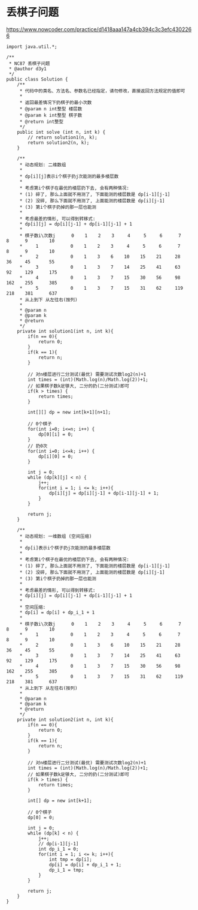 # 丢棋子问题
https://www.nowcoder.com/practice/d1418aaa147a4cb394c3c3efc4302266

    import java.util.*;
    
    /**
     * NC87 丢棋子问题
     * @author d3y1
     */
    public class Solution {
        /**
         * 代码中的类名、方法名、参数名已经指定，请勿修改，直接返回方法规定的值即可
         *
         * 返回最差情况下扔棋子的最小次数
         * @param n int整型 楼层数
         * @param k int整型 棋子数
         * @return int整型
         */
        public int solve (int n, int k) {
            // return solution1(n, k);
            return solution2(n, k);
        }
    
        /**
         * 动态规划: 二维数组
         *
         * dp[i][j]表示i个棋子扔j次能测的最多楼层数
         *
         * 考虑第i个棋子在最优的楼层扔下去, 会有两种情况:
         * (1) 碎了, 那么上面就不用测了, 下面能测的楼层数是 dp[i-1][j-1]
         * (2) 没碎, 那么下面就不用测了, 上面能测的楼层数是 dp[i][j-1]
         * (3) 第i个棋子扔掉的那一层也能测
         *
         * 考虑最差的情形, 可以得到转移式:
         * dp[i][j] = dp[i][j-1] + dp[i-1][j-1] + 1
         *
         * 棋子数i\次数j      0    1    2    3     4     5     6      7     8      9        10
         *     1            0    1    2    3     4     5     6      7     8      9        10
         *     2            0    1    3    6    10    15    21     28     36     45       55
         *     3            0    1    3    7    14    25    41     63     92     129      175
         *     4            0    1    3    7    15    30    56     98     162    255      385
         *     5            0    1    3    7    15    31    62     119    218    381      637
         * 从上到下 从左往右(按列)
         * 
         * @param n
         * @param k
         * @return
         */
        private int solution1(int n, int k){
            if(n == 0){
                return 0;
            }
            if(k == 1){
                return n;
            }
    
            // 对n楼层进行二分测试(最优) 需要测试次数log2(n)+1
            int times = (int)(Math.log(n)/Math.log(2))+1;
            // 如果棋子数k足够大, 二分的扔(二分测试)即可
            if(k > times) {
                return times;
            }
    
            int[][] dp = new int[k+1][n+1];
    
            // 0个棋子
            for(int i=0; i<=n; i++) {
                dp[0][i] = 0;
            }
            // 扔0次
            for(int i=0; i<=k; i++) {
                dp[i][0] = 0;
            }
    
            int j = 0;
            while (dp[k][j] < n) {
                j++;
                for(int i = 1; i <= k; i++){
                    dp[i][j] = dp[i][j-1] + dp[i-1][j-1] + 1;
                }
            }
    
            return j;
        }
    
        /**
         * 动态规划: 一维数组 (空间压缩)
         *
         * dp[i]表示i个棋子扔j次能测的最多楼层数
         *
         * 考虑第i个棋子在最优的楼层扔下去, 会有两种情况:
         * (1) 碎了, 那么上面就不用测了, 下面能测的楼层数是 dp[i-1][j-1]
         * (2) 没碎, 那么下面就不用测了, 上面能测的楼层数是 dp[i][j-1]
         * (3) 第i个棋子扔掉的那一层也能测
         *
         * 考虑最差的情形, 可以得到转移式:
         * dp[i][j] = dp[i][j-1] + dp[i-1][j-1] + 1
         * 
         * 空间压缩:
         * dp[i] = dp[i] + dp_i_1 + 1
         *
         * 棋子数i\次数j      0    1    2    3     4     5     6      7     8      9        10
         *     1            0    1    2    3     4     5     6      7     8      9        10
         *     2            0    1    3    6    10    15    21     28     36     45       55
         *     3            0    1    3    7    14    25    41     63     92     129      175
         *     4            0    1    3    7    15    30    56     98     162    255      385
         *     5            0    1    3    7    15    31    62     119    218    381      637
         * 从上到下 从左往右(按列)
         * 
         * @param n
         * @param k
         * @return
         */
        private int solution2(int n, int k){
            if(n == 0){
                return 0;
            }
            if(k == 1){
                return n;
            }
    
            // 对n楼层进行二分测试(最优) 需要测试次数log2(n)+1
            int times = (int)(Math.log(n)/Math.log(2))+1;
            // 如果棋子数k足够大, 二分的扔(二分测试)即可
            if(k > times) {
                return times;
            }
    
            int[] dp = new int[k+1];
    
            // 0个棋子
            dp[0] = 0;
    
            int j = 0;
            while (dp[k] < n) {
                j++;
                // dp[i-1][j-1]
                int dp_i_1 = 0;
                for(int i = 1; i <= k; i++){
                    int tmp = dp[i];
                    dp[i] = dp[i] + dp_i_1 + 1;
                    dp_i_1 = tmp;
                }
            }
    
            return j;
        }
    }
    

